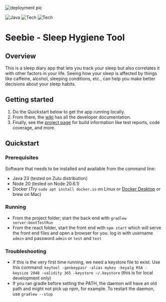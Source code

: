 ![deployment pic](https://github.com/thinkbigthings/seebie/actions/workflows/trigger-cd.yml/badge.svg)

![Java](https://img.shields.io/badge/java-23-blue?style=for-the-badge&logo=openjdk&logoColor=orange)
![Tech](https://img.shields.io/badge/spring-%236DB33F.svg?style=for-the-badge&logo=spring&logoColor=white)
![Tech](https://img.shields.io/badge/react-%2320232a.svg?style=for-the-badge&logo=react&logoColor=%2361DAFB)

# Seebie - Sleep Hygiene Tool

## Overview

This is a sleep diary app that lets you track your sleep but also
correlates it with other factors in your life.
Seeing how your sleep is affected by things like caffeine, alcohol,
sleeping conditions, etc., can help you make better decisions about your sleep habits.


## Getting started

1. Do the Quickstart below to get the app running locally.
2. From there, the [wiki](https://github.com/thinkbigthings/seebie/wiki) 
has all the developer documentation.
3. Finally, see the [project page](https://thinkbigthings.github.io/seebie) for build information
like test reports, code coverage, and more.

## Quickstart

### Prerequisites

Software that needs to be installed and available from the command line:

- Java 23 (tested on Zulu distribution)
- Node 20 (tested on Node 20.6.1)
- Docker (Try `sudo apt install docker.io` on Linux or  [Docker Desktop](https://hub.docker.com/editions/community/docker-ce-desktop-mac) or brew on Mac)

### Running

- From the project folder, start the back end with `gradlew server:bootTestRun`
- From the react folder, start the front end with `npm start`
which will serve the front end files and open a browser for you.
log in with username `admin` and password `admin` or `test` and `test`

### Troubleshooting

- If this is the very first time running, we need a keystore file to exist.
  Use this command: `keytool -genkeypair -alias mykey -keyalg RSA -keysize 2048 -validity 365 -keystore ~/.keystore`
  (this is for local development only)
- If you ran gradle before setting the PATH, the daemon will have an old path and might not pick up npm, for example. 
  To restart the daemon, use `gradlew --stop`

